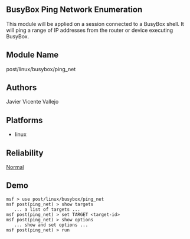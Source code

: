 ## BusyBox Ping Network Enumeration

This module will be applied on a session connected to a 
BusyBox shell. It will ping a range of IP addresses from the 
router or device executing BusyBox.


## Module Name
post/linux/busybox/ping_net

## Authors
Javier Vicente Vallejo





## Platforms
* linux

## Reliability
[Normal](https://github.com/rapid7/metasploit-framework/wiki/Exploit-Ranking)

## Demo

```
msf > use post/linux/busybox/ping_net
msf post(ping_net) > show targets
   ... a list of targets ...
msf post(ping_net) > set TARGET <target-id>
msf post(ping_net) > show options
   ... show and set options ...
msf post(ping_net) > run
```
    
    